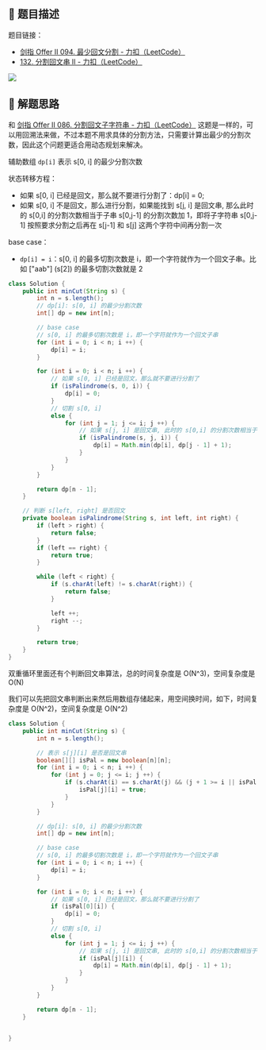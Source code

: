 ## 📃 题目描述

题目链接：

- [剑指 Offer II 094. 最少回文分割 - 力扣（LeetCode）](https://leetcode.cn/problems/omKAoA/)
- [132. 分割回文串 II - 力扣（LeetCode）](https://leetcode.cn/problems/palindrome-partitioning-ii/)

![](https://cs-wiki.oss-cn-shanghai.aliyuncs.com/img/20220511105859.png)

## 🔔 解题思路

和 [剑指 Offer II 086. 分割回文子字符串 - 力扣（LeetCode）](https://leetcode.cn/problems/M99OJA/) 这题是一样的，可以用回溯法来做，不过本题不用求具体的分割方法，只需要计算出最少的分割次数，因此这个问题更适合用动态规划来解决。

辅助数组 `dp[i]` 表示 s[0, i] 的最少分割次数

状态转移方程：

- 如果 s[0, i] 已经是回文，那么就不要进行分割了：dp[i] = 0;
- 如果 s[0, i] 不是回文，那么进行分割，如果能找到 s[j, i] 是回文串, 那么此时的 s[0,i] 的分割次数相当于子串 s[0,j-1] 的分割次数加 1，即将子字符串 s[0,j-1] 按照要求分割之后再在 s[j-1] 和 s[j] 这两个字符中间再分割一次

base case：

- `dp[i] = i`：s[0, i] 的最多切割次数是 i，即一个字符就作为一个回文子串。比如 ["aab"] (s[2]) 的最多切割次数就是 2


```java
class Solution {
    public int minCut(String s) {
        int n = s.length();
        // dp[i]: s[0, i] 的最少分割次数
        int[] dp = new int[n];

        // base case
        // s[0, i] 的最多切割次数是 i，即一个字符就作为一个回文子串
        for (int i = 0; i < n; i ++) {
            dp[i] = i;
        }

        for (int i = 0; i < n; i ++) {
            // 如果 s[0, i] 已经是回文，那么就不要进行分割了
            if (isPalindrome(s, 0, i)) {
                dp[i] = 0;
            }
            // 切割 s[0, i]
            else {
                for (int j = 1; j <= i; j ++) {
                    // 如果 s[j, i] 是回文串, 此时的 s[0,i] 的分割次数相当于子串 s[0,j-1] 的分割次数加 1
                    if (isPalindrome(s, j, i)) {
                        dp[i] = Math.min(dp[i], dp[j - 1] + 1);
                    }
                }
            }
        }

        return dp[n - 1];
    }

    // 判断 s[left, right] 是否回文
    private boolean isPalindrome(String s, int left, int right) {
        if (left > right) {
            return false;
        }
        if (left == right) {
            return true;
        }

        while (left < right) {
            if (s.charAt(left) != s.charAt(right)) {
                return false;
            }

            left ++;
            right --;
        }

        return true;
    }
}
```

双重循环里面还有个判断回文串算法，总的时间复杂度是 O(N^3)，空间复杂度是 O(N)

我们可以先把回文串判断出来然后用数组存储起来，用空间换时间，如下，时间复杂度是 O(N^2)，空间复杂度是 O(N^2)

```java
class Solution {
    public int minCut(String s) {
        int n = s.length();

        // 表示 s[j][i] 是否是回文串
        boolean[][] isPal = new boolean[n][n];
        for (int i = 0; i < n; i ++) {
            for (int j = 0; j <= i; j ++) {
                if (s.charAt(i) == s.charAt(j) && (j + 1 >= i || isPal[j + 1][i - 1])) {
                    isPal[j][i] = true;
                }
            }
        }

        // dp[i]: s[0, i] 的最少分割次数
        int[] dp = new int[n];

        // base case
        // s[0, i] 的最多切割次数是 i，即一个字符就作为一个回文子串
        for (int i = 0; i < n; i ++) {
            dp[i] = i;
        }

        for (int i = 0; i < n; i ++) {
            // 如果 s[0, i] 已经是回文，那么就不要进行分割了
            if (isPal[0][i]) {
                dp[i] = 0;
            }
            // 切割 s[0, i]
            else {
                for (int j = 1; j <= i; j ++) {
                    // 如果 s[j, i] 是回文串, 此时的 s[0,i] 的分割次数相当于子串 s[0,j-1] 的分割次数加 1
                    if (isPal[j][i]) {
                        dp[i] = Math.min(dp[i], dp[j - 1] + 1);
                    }
                }
            }
        }

        return dp[n - 1];
    }

    
}
```



